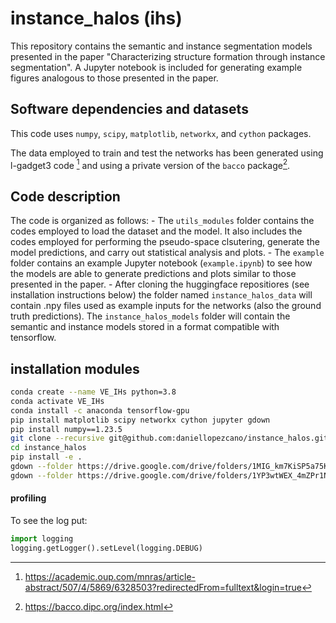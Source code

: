 # instance_halos (ihs)
This repository contains the semantic and instance segmentation models presented in the paper "Characterizing structure formation through instance segmentation". A Jupyter notebook is included for generating example figures analogous to those presented in the paper.

## Software dependencies and datasets
This code uses `numpy`, `scipy`, `matplotlib`, `networkx`, and `cython` packages.

The data employed to train and test the networks has been generated using l-gadget3 code [^1] and using a private version of the `bacco` package[^2].

[^1]: <https://academic.oup.com/mnras/article-abstract/507/4/5869/6328503?redirectedFrom=fulltext&login=true>
[^2]: <https://bacco.dipc.org/index.html>

## Code description
The code is organized as follows:
    - The `utils_modules` folder contains the codes employed to load the dataset and the model. It also includes the codes employed for performing the pseudo-space clsutering, generate the model predictions, and carry out statistical analysis and plots.
    - The `example` folder contains an example Jupyter notebook (`example.ipynb`) to see how the models are able to generate predictions and plots similar to those presented in the paper.
    - After cloning the huggingface repositiores (see installation instructions below) the folder named `instance_halos_data` will contain .npy files used as example inputs for the networks (also the ground truth predictions). The `instance_halos_models` folder will contain the semantic and instance models stored in a format compatible with tensorflow.

## installation modules
```bash
conda create --name VE_IHs python=3.8
conda activate VE_IHs
conda install -c anaconda tensorflow-gpu
pip install matplotlib scipy networkx cython jupyter gdown
pip install numpy==1.23.5
git clone --recursive git@github.com:daniellopezcano/instance_halos.git
cd instance_halos
pip install -e .
gdown --folder https://drive.google.com/drive/folders/1MIG_km7KiSP5a75KtRaIeu6U5DcHuIyN?usp=drive_link
gdown --folder https://drive.google.com/drive/folders/1YP3wtWEX_4mZPr1N2erRW8OfHU7nmkfW?usp=share_link
```

#### profiling
To see the log put:
```python
import logging
logging.getLogger().setLevel(logging.DEBUG)
```
